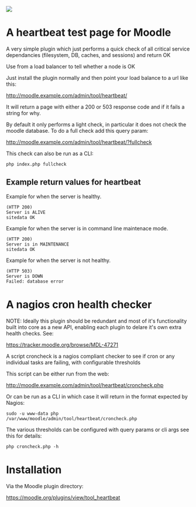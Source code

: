 <a href="https://travis-ci.org/brendanheywood/moodle-tool_heartbeat">
<img src="https://travis-ci.org/brendanheywood/moodle-tool_heartbeat.svg?branch=master">
</a>

# A heartbeat test page for Moodle



A very simple plugin which just performs a quick check of all
critical service dependancies (filesystem, DB, caches, and
sessions) and return OK

Use from a load balancer to tell whether a node is OK

Just install the plugin normally and then point your load balance
to a url like this:

http://moodle.example.com/admin/tool/heartbeat/

It will return a page with either a 200 or 503 response code and
if it fails a string for why.

By default it only performs a light check, in particular it does not
check the moodle database. To do a full check add this query param:

http://moodle.example.com/admin/tool/heartbeat/?fullcheck

This check can also be run as a CLI:

```
php index.php fullcheck
```

## Example return values for heartbeat
Example for when the server is healthy.
```
(HTTP 200)
Server is ALIVE
sitedata OK
```

Example for when the server is in command line maintenace mode.
```
(HTTP 200)
Server is in MAINTENANCE
sitedata OK
```

Example for when the server is not healthy.
```
(HTTP 503)
Server is DOWN
Failed: database error
```

# A nagios cron health checker

NOTE: Ideally this plugin should be redundant and most of it's
functionality built into core as a new API, enabling each plugin
to delare it's own extra health checks. See:

https://tracker.moodle.org/browse/MDL-47271

A script croncheck is a nagios compliant checker to see if cron
or any individual tasks are failing, with configurable thresholds

This script can be either run from the web:

http://moodle.example.com/admin/tool/heartbeat/croncheck.php

Or can be run as a CLI in which case it will return in the format
expected by Nagios:

```
sudo -u www-data php /var/www/moodle/admin/tool/heartbeat/croncheck.php
```

The various thresholds can be configured with query params or cli args
see this for details:

```
php croncheck.php -h
```

# Installation

Via the Moodle plugin directory:

https://moodle.org/plugins/view/tool_heartbeat

